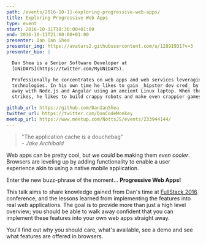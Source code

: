 ```yaml
---
path: /events/2016-10-11-exploring-progressive-web-apps/
title: Exploring Progressive Web Apps
type: event
start: 2016-10-11T18:30:00+01:00
end: 2016-10-11T21:00:00+01:00
presenter: Dan Ian Shea
presenter_img: https://avatars2.githubusercontent.com/u/12891931?v=3
presenter_bio: |

  Dan Shea is a Senior Software Developer at
  [UNiDAYS](https://twitter.com/MyUNiDAYS).

  Professionally he concentrates on web apps and web services leveraging .NET
  technologies. In his own time he likes to gain _hipster dev cred_ by hacking
  away with Node.js and Angular using an ancient Linux laptop. When the moment
  strikes, he likes to build crappy robots and make even crappier games.

github_url: https://github.com/DanIanShea
twitter_url: https://twitter.com/DanCodeMonkey
meetup_url: https://www.meetup.com/NottsJS/events/233944144/
---
```


> "The application cache is a douchebag"<br />- _Jake Archibald_

Web apps can be pretty cool, but we could be making them _even cooler_. Browsers
are leveling up by adding functionality to enable a user experience akin to
using a native mobile application.

Enter the new buzz-phrase of the moment&hellip; **Progressive Web Apps!**

This talk aims to share knowledge gained from Dan's time at [FullStack
2016](://skillsmatter.com/conferences/7278-fullstack-2016-the-conference-on-javascript-node-and-internet-of-things)
conference, and the lessons learned from implementing the features into real web
applications. The goal is to provide more than just a high level overview; you
should be able to walk away confident that you can implement these features into
your own web apps straight away.

You'll find out why you should care, what's available, see a demo and see what
features are offered in browsers.
